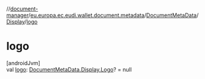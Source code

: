 //[document-manager](../../../../index.md)/[eu.europa.ec.eudi.wallet.document.metadata](../../index.md)/[DocumentMetaData](../index.md)/[Display](index.md)/[logo](logo.md)

# logo

[androidJvm]\
val [logo](logo.md): [DocumentMetaData.Display.Logo](-logo/index.md)? = null
